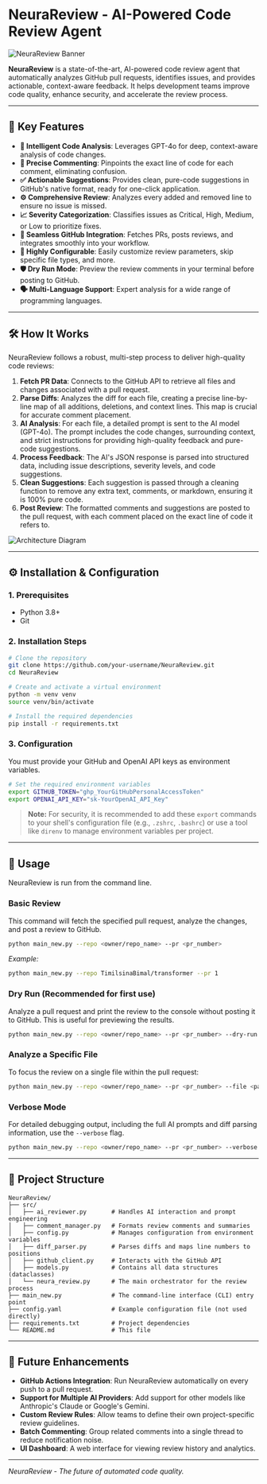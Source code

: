 # NeuraReview - AI-Powered Code Review Agent

![NeuraReview Banner](https://i.imgur.com/image.png) 

**NeuraReview** is a state-of-the-art, AI-powered code review agent that automatically analyzes GitHub pull requests, identifies issues, and provides actionable, context-aware feedback. It helps development teams improve code quality, enhance security, and accelerate the review process.

---

## 🚀 Key Features

- **🤖 Intelligent Code Analysis**: Leverages GPT-4o for deep, context-aware analysis of code changes.
- **🎯 Precise Commenting**: Pinpoints the exact line of code for each comment, eliminating confusion.
- **✅ Actionable Suggestions**: Provides clean, pure-code suggestions in GitHub's native format, ready for one-click application.
- **⚙️ Comprehensive Review**: Analyzes every added and removed line to ensure no issue is missed.
- **📈 Severity Categorization**: Classifies issues as Critical, High, Medium, or Low to prioritize fixes.
- **🔌 Seamless GitHub Integration**: Fetches PRs, posts reviews, and integrates smoothly into your workflow.
- **🔧 Highly Configurable**: Easily customize review parameters, skip specific file types, and more.
- **🛡️ Dry Run Mode**: Preview the review comments in your terminal before posting to GitHub.
- **🗣️ Multi-Language Support**: Expert analysis for a wide range of programming languages.

---

## 🛠️ How It Works

NeuraReview follows a robust, multi-step process to deliver high-quality code reviews:

1.  **Fetch PR Data**: Connects to the GitHub API to retrieve all files and changes associated with a pull request.
2.  **Parse Diffs**: Analyzes the diff for each file, creating a precise line-by-line map of all additions, deletions, and context lines. This map is crucial for accurate comment placement.
3.  **AI Analysis**: For each file, a detailed prompt is sent to the AI model (GPT-4o). The prompt includes the code changes, surrounding context, and strict instructions for providing high-quality feedback and pure-code suggestions.
4.  **Process Feedback**: The AI's JSON response is parsed into structured data, including issue descriptions, severity levels, and code suggestions.
5.  **Clean Suggestions**: Each suggestion is passed through a cleaning function to remove any extra text, comments, or markdown, ensuring it is 100% pure code.
6.  **Post Review**: The formatted comments and suggestions are posted to the pull request, with each comment placed on the exact line of code it refers to.

![Architecture Diagram](https://i.imgur.com/diagram.png)

---

## ⚙️ Installation & Configuration

### 1. Prerequisites
- Python 3.8+
- Git

### 2. Installation Steps

```bash
# Clone the repository
git clone https://github.com/your-username/NeuraReview.git
cd NeuraReview

# Create and activate a virtual environment
python -m venv venv
source venv/bin/activate

# Install the required dependencies
pip install -r requirements.txt
```

### 3. Configuration

You must provide your GitHub and OpenAI API keys as environment variables.

```bash
# Set the required environment variables
export GITHUB_TOKEN="ghp_YourGitHubPersonalAccessToken"
export OPENAI_API_KEY="sk-YourOpenAI_API_Key"
```

> **Note:** For security, it is recommended to add these `export` commands to your shell's configuration file (e.g., `.zshrc`, `.bashrc`) or use a tool like `direnv` to manage environment variables per project.

---

## 🚀 Usage

NeuraReview is run from the command line.

### Basic Review
This command will fetch the specified pull request, analyze the changes, and post a review to GitHub.

```bash
python main_new.py --repo <owner/repo_name> --pr <pr_number>
```
*Example:*
```bash
python main_new.py --repo TimilsinaBimal/transformer --pr 1
```

### Dry Run (Recommended for first use)
Analyze a pull request and print the review to the console without posting it to GitHub. This is useful for previewing the results.

```bash
python main_new.py --repo <owner/repo_name> --pr <pr_number> --dry-run
```

### Analyze a Specific File
To focus the review on a single file within the pull request:

```bash
python main_new.py --repo <owner/repo_name> --pr <pr_number> --file <path/to/file>
```

### Verbose Mode
For detailed debugging output, including the full AI prompts and diff parsing information, use the `--verbose` flag.

```bash
python main_new.py --repo <owner/repo_name> --pr <pr_number> --verbose
```

---

## 📁 Project Structure

```
NeuraReview/
├── src/
│   ├── ai_reviewer.py       # Handles AI interaction and prompt engineering
│   ├── comment_manager.py   # Formats review comments and summaries
│   ├── config.py            # Manages configuration from environment variables
│   ├── diff_parser.py       # Parses diffs and maps line numbers to positions
│   ├── github_client.py     # Interacts with the GitHub API
│   ├── models.py            # Contains all data structures (dataclasses)
│   └── neura_review.py      # The main orchestrator for the review process
├── main_new.py              # The command-line interface (CLI) entry point
├── config.yaml              # Example configuration file (not used directly)
├── requirements.txt         # Project dependencies
└── README.md                # This file
```

---

## 🔮 Future Enhancements

- **GitHub Actions Integration**: Run NeuraReview automatically on every push to a pull request.
- **Support for Multiple AI Providers**: Add support for other models like Anthropic's Claude or Google's Gemini.
- **Custom Review Rules**: Allow teams to define their own project-specific review guidelines.
- **Batch Commenting**: Group related comments into a single thread to reduce notification noise.
- **UI Dashboard**: A web interface for viewing review history and analytics.

---
*NeuraReview - The future of automated code quality.*

